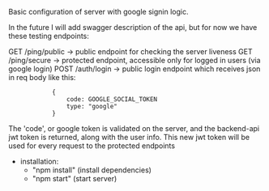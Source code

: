 Basic configuration of server with google signin logic.


In the future I will add swagger description of the api, but for now we have these testing endpoints:

GET /ping/public		-> public endpoint for checking the server liveness
GET /ping/secure 		-> protected endpoint, accessible only for logged in users (via google login)
POST /auth/login 		-> public login endpoint which receives json in req body like this:
			
				{
					code: GOOGLE_SOCIAL_TOKEN
					type: "google"
				}

The 'code', or google token is validated on the server, and the backend-api jwt token is returned, along with the user info. This new jwt token will be used for every request to the protected endpoints

- installation: 
	- "npm install" (install dependencies)
	- "npm start"   (start server)